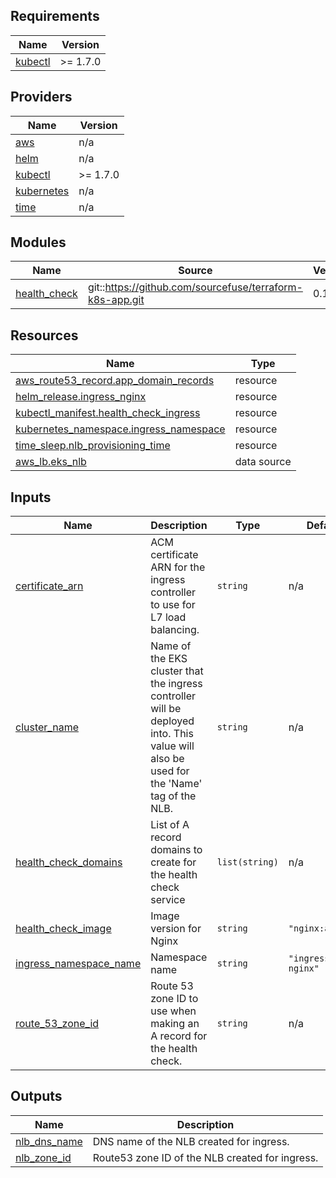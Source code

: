 <!-- BEGINNING OF PRE-COMMIT-TERRAFORM DOCS HOOK -->
## Requirements

| Name | Version |
|------|---------|
| <a name="requirement_kubectl"></a> [kubectl](#requirement\_kubectl) | >= 1.7.0 |

## Providers

| Name | Version |
|------|---------|
| <a name="provider_aws"></a> [aws](#provider\_aws) | n/a |
| <a name="provider_helm"></a> [helm](#provider\_helm) | n/a |
| <a name="provider_kubectl"></a> [kubectl](#provider\_kubectl) | >= 1.7.0 |
| <a name="provider_kubernetes"></a> [kubernetes](#provider\_kubernetes) | n/a |
| <a name="provider_time"></a> [time](#provider\_time) | n/a |

## Modules

| Name | Source | Version |
|------|--------|---------|
| <a name="module_health_check"></a> [health\_check](#module\_health\_check) | git::https://github.com/sourcefuse/terraform-k8s-app.git | 0.1.1 |

## Resources

| Name | Type |
|------|------|
| [aws_route53_record.app_domain_records](https://registry.terraform.io/providers/hashicorp/aws/latest/docs/resources/route53_record) | resource |
| [helm_release.ingress_nginx](https://registry.terraform.io/providers/hashicorp/helm/latest/docs/resources/release) | resource |
| [kubectl_manifest.health_check_ingress](https://registry.terraform.io/providers/gavinbunney/kubectl/latest/docs/resources/manifest) | resource |
| [kubernetes_namespace.ingress_namespace](https://registry.terraform.io/providers/hashicorp/kubernetes/latest/docs/resources/namespace) | resource |
| [time_sleep.nlb_provisioning_time](https://registry.terraform.io/providers/hashicorp/time/latest/docs/resources/sleep) | resource |
| [aws_lb.eks_nlb](https://registry.terraform.io/providers/hashicorp/aws/latest/docs/data-sources/lb) | data source |

## Inputs

| Name | Description | Type | Default | Required |
|------|-------------|------|---------|:--------:|
| <a name="input_certificate_arn"></a> [certificate\_arn](#input\_certificate\_arn) | ACM certificate ARN for the ingress controller to use for L7 load balancing. | `string` | n/a | yes |
| <a name="input_cluster_name"></a> [cluster\_name](#input\_cluster\_name) | Name of the EKS cluster that the ingress controller will be deployed into. This value will also be used for the 'Name' tag of the NLB. | `string` | n/a | yes |
| <a name="input_health_check_domains"></a> [health\_check\_domains](#input\_health\_check\_domains) | List of A record domains to create for the health check service | `list(string)` | n/a | yes |
| <a name="input_health_check_image"></a> [health\_check\_image](#input\_health\_check\_image) | Image version for Nginx | `string` | `"nginx:alpine"` | no |
| <a name="input_ingress_namespace_name"></a> [ingress\_namespace\_name](#input\_ingress\_namespace\_name) | Namespace name | `string` | `"ingress-nginx"` | no |
| <a name="input_route_53_zone_id"></a> [route\_53\_zone\_id](#input\_route\_53\_zone\_id) | Route 53 zone ID to use when making an A record for the health check. | `string` | n/a | yes |

## Outputs

| Name | Description |
|------|-------------|
| <a name="output_nlb_dns_name"></a> [nlb\_dns\_name](#output\_nlb\_dns\_name) | DNS name of the NLB created for ingress. |
| <a name="output_nlb_zone_id"></a> [nlb\_zone\_id](#output\_nlb\_zone\_id) | Route53 zone ID of the NLB created for ingress. |
<!-- END OF PRE-COMMIT-TERRAFORM DOCS HOOK -->
